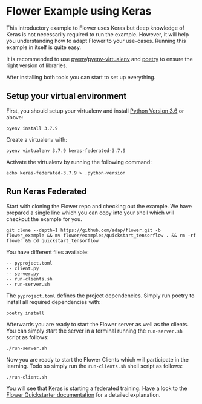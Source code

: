 # Flower Example using Keras

This introductory example to Flower uses Keras but deep knowledge of Keras is not necessarily required to run the example. However, it will help you understanding how to adapt Flower to your use-cases.
Running this example in itself is quite easy.

It is recommended to use [pyenv](https://github.com/pyenv/pyenv)/[pyenv-virtualenv](https://github.com/pyenv/pyenv-virtualenv) and [poetry](https://python-poetry.org/docs/) to ensure the right version of libraries.

After installing both tools you can start to set up everything.  

## Setup your virtual environment

First, you should setup your virtualenv and install [Python Version 3.6](https://docs.python.org/3.6/) or above:

```shell
pyenv install 3.7.9
```

Create a virtualenv with:

```shell
pyenv virtualenv 3.7.9 keras-federated-3.7.9
```

Activate the virtualenv by running the following command:

```shell
echo keras-federated-3.7.9 > .python-version
```

## Run Keras Federated

Start with cloning the Flower repo and checking out the example. We have prepared a single line which you can copy into your shell which will checkout the example for you.

```shell
git clone --depth=1 https://github.com/adap/flower.git -b flower_example && mv flower/examples/quickstart_tensorflow . && rm -rf flower && cd quickstart_tensorflow
```

You have different files available:

```shell
-- pyproject.toml
-- client.py
-- server.py
-- run-clients.sh
-- run-server.sh
```

The `pyproject.toml` defines the project dependencies. Simply run poetry to install all required dependencies with:

```shell
poetry install
```

Afterwards you are ready to start the Flower server as well as the clients. You can simply start the server in a terminal running the `run-server.sh` script as follows:

```shell
./run-server.sh
```

Now you are ready to start the Flower Clients which will participate in the learning. Todo so simply run the `run-clients.sh` shell script as follows:

```shell
./run-client.sh
```

You will see that Keras is starting a federated training. Have a look to the [Flower Quickstarter documentation](https://flower.dev/docs/quickstart_tensorflow.html) for a detailed explanation.
